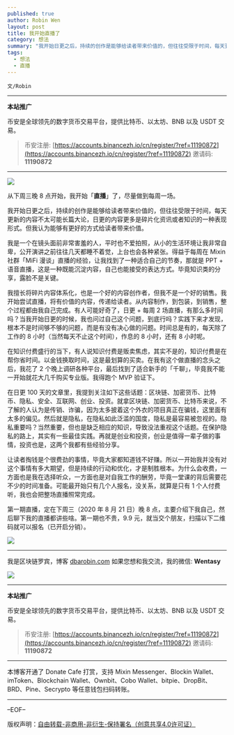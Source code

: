```yaml
---
published: true
author: Robin Wen
layout: post
title: 我开始直播了
category: 想法
summary: "我开始日更之后，持续的创作是能够给读者带来价值的，但往往受限于时间，每天更新的内容不太可能长篇大论，日更的内容更多是碎片化资讯或者知识的一种表现形式。但我认为能够有更好的方式给读者带来价值。让读者掏钱是个很费劲的事情，毕竟大家都知道钱不好赚。所以一开始我并没有对这个事情有多大期望，但是持续的行动和优化，才是制胜根本。为什么会收费，一方面也是我在选择听众，一方面也是对自我工作的酬劳，毕竟一堂课的背后需要花不少的时间准备。可能最开始只有几个人报名，没关系，就算是只有 1 个人付费听，我也会把整场直播照常完成。"
tags:
  - 想法
  - 直播
---
```


`文/Robin`

***

**本站推广**

币安是全球领先的数字货币交易平台，提供比特币、以太坊、BNB 以及 USDT 交易。

> 币安注册: [https://accounts.binancezh.io/cn/register/?ref=11190872](https://accounts.binancezh.io/cn/register/?ref=11190872)
> 邀请码: **11190872**

***

![](https://cdn.dbarobin.com/36xk026.png)

从下周三晚 8 点开始，我开始「**直播**」了，尽量做到每周一场。

我开始日更之后，持续的创作是能够给读者带来价值的，但往往受限于时间，每天更新的内容不太可能长篇大论，日更的内容更多是碎片化资讯或者知识的一种表现形式。但我认为能够有更好的方式给读者带来价值。

我是一个在镜头面前非常害羞的人，平时也不爱拍照，从小的生活环境让我非常自卑，公开演讲之前往往几天都睡不着觉，上台也会各种紧张。得益于每周在 Mixin 社群「MiFi 漫谈」直播的经验，让我找到了一种适合自己的节奏，那就是 PPT + 语音直播，这是一种既能沉淀内容，自己也能接受的表达方式。毕竟知识类的分享，露脸不是关键。

我擅长将碎片内容体系化，也是一个好的内容创作者，但我不是一个好的销售。我开始尝试直播，将有价值的内容，传递给读者。从内容制作，到包装，到销售，整个过程都由我自己完成。有人可能好奇了，日更 + 每周 2 场直播，有那么多时间吗？当我开始日更的时候，我也问过自己这个问题，到底行吗？实践下来才发现，根本不是时间够不够的问题，而是有没有决心做的问题。时间总是有的，每天除了工作的 8 小时（当然每天不止这个时间），作息的 8 小时，还有 8 小时呢。

在知识付费盛行的当下，有人说知识付费是贩卖焦虑，其实不是的，知识付费是在帮你省时间。以金钱换取时间，这是最划算的买卖。在我有这个做直播的念头之后，我花了 2 个晚上调研各种平台，最后找到了适合新手的「千聊」，毕竟我不能一开始就花大几千购买专业版。我得跑个 MVP 验证下。

在日更 100 天的文章里，我提到关注如下这些话题：区块链、加密货币、比特币、隐私、安全、互联网、创业、投资。就拿区块链、加密货币、比特币来说，不了解的人认为是传销、诈骗，因为太多披着这个外衣的项目真正在骗钱，这里面有太多的偏见。然后就是隐私，在隐私如此泛滥的国度，隐私是最容易被忽视的。隐私重要吗？当然重要，但也是缺乏相应的知识，导致没法重视这个话题。在保护隐私的路上，其实有一些最佳实践。再就是创业和投资，创业是值得一辈子做的事情，投资也是，这两个我都有些经验分享。

让读者掏钱是个很费劲的事情，毕竟大家都知道钱不好赚。所以一开始我并没有对这个事情有多大期望，但是持续的行动和优化，才是制胜根本。为什么会收费，一方面也是我在选择听众，一方面也是对自我工作的酬劳，毕竟一堂课的背后需要花不少的时间准备。可能最开始只有几个人报名，没关系，就算是只有 1 个人付费听，我也会把整场直播照常完成。

第一期直播，定在下周三（2020 年 8 月 21 日）晚 8 点，主要介绍下我自己，然后聊下我的直播都讲些啥。第一期也不贵，9.9 元，就当交个朋友，扫描以下二维码就可以报名（已开启分销）。

![](https://cdn.dbarobin.com/0t775cv.png)

***

我是区块链罗宾，博客 [dbarobin.com](https://dbarobin.com/)
如果您想和我交流，我的微信: **Wentasy**

![](https://cdn.dbarobin.com/v4yywe2.png)

***

**本站推广**

币安是全球领先的数字货币交易平台，提供比特币、以太坊、BNB 以及 USDT 交易。

> 币安注册: [https://accounts.binancezh.io/cn/register/?ref=11190872](https://accounts.binancezh.io/cn/register/?ref=11190872)
> 邀请码: **11190872**

***

本博客开通了 Donate Cafe 打赏，支持 Mixin Messenger、Blockin Wallet、imToken、Blockchain Wallet、Ownbit、Cobo Wallet、bitpie、DropBit、BRD、Pine、Secrypto 等任意钱包扫码转账。

<center>
    <div class="--donate-button"
         data-button-id="f8b9df0d-af9a-460d-8258-d3f435445075"
    ></div>
</center>

***

–EOF–

版权声明：[自由转载-非商用-非衍生-保持署名（创意共享4.0许可证）](http://creativecommons.org/licenses/by-nc-nd/4.0/deed.zh)